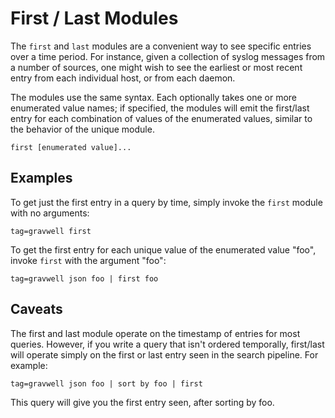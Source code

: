 # First / Last Modules

The `first` and `last` modules are a convenient way to see specific entries over a time period. For instance, given a collection of syslog messages from a number of sources, one might wish to see the earliest or most recent entry from each individual host, or from each daemon.

The modules use the same syntax. Each optionally takes one or more enumerated value names; if specified, the modules will emit the first/last entry for each combination of values of the enumerated values, similar to the behavior of the unique module.

```
first [enumerated value]...
```

## Examples

To get just the first entry in a query by time, simply invoke the `first` module with no arguments:

```gravwell
tag=gravwell first
```

To get the first entry for each unique value of the enumerated value "foo", invoke `first` with the argument "foo":

```gravwell
tag=gravwell json foo | first foo
```

## Caveats

The first and last module operate on the timestamp of entries for most queries. However, if you write a query that isn't ordered temporally, first/last will operate simply on the first or last entry seen in the search pipeline. For example:

```gravwell
tag=gravwell json foo | sort by foo | first
```

This query will give you the first entry seen, after sorting by foo.
